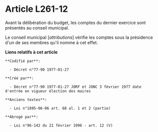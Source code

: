 # Article L261-12

Avant la délibération du budget, les comptes du dernier exercice sont présentés au conseil municipal. 

Le conseil municipal [*attributions*] vérifie les comptes sous la présidence d'un de ses membres qu'il nomme à cet effet.

**Liens relatifs à cet article**

	**Codifié par**:

	  - Décret n°77-90 1977-01-27

	**Créé par**:

	  - Décret n°77-90 1977-01-27 JORF et JONC 3 février 1977 date d'entrée en vigueur élection des maires

	**Anciens textes**:

	  - Loi n°1895-06-06 art. 68 al. 1 et 2 (partie)

	**Abrogé par**:

	  - Loi n°96-142 du 21 février 1996 - art. 12 (V)
